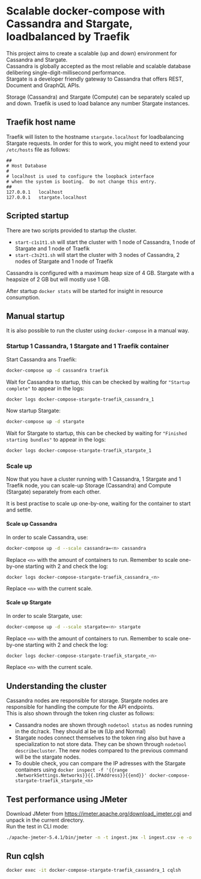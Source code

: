# Scalable docker-compose with Cassandra and Stargate, loadbalanced by Traefik
This project aims to create a scalable (up and down) environment for Cassandra and Stargate.  
Cassandra is globally accepted as the most reliable and scalable database delibering single-digit-millisecond performance.  
Stargate is a developer friendly gateway to Cassandra that offers REST, Document and GraphQL APIs.

Storage (Cassandra) and Stargate (Compute) can be separately scaled up and down. Traefik is used to load balance any number Stargate instances.

## Traefik host name
Traefik will listen to the hostname `stargate.localhost` for loadbalancing Stargate requests. In order for this to work, you might need to extend your `/etc/hosts` file as follows:
```
##
# Host Database
#
# localhost is used to configure the loopback interface
# when the system is booting.  Do not change this entry.
##
127.0.0.1	localhost
127.0.0.1	stargate.localhost
```

## Scripted startup
There are two scripts provided to startup the cluster.
- `start-c1s1t1.sh` will start the cluster with 1 node of Cassandra, 1 node of Stargate and 1 node of Traefik
- `start-c3s2t1.sh` will start the cluster with 3 nodes of Cassandra, 2 nodes of Stargate and 1 node of Traefik

Cassandra is configured with a maximum heap size of 4 GB. Stargate with a heapsize of 2 GB but will mostly use 1 GB.

After startup `docker stats` will be started for insight in resource consumption.

## Manual startup
It is also possible to run the cluster using `docker-compose` in a manual way.

### Startup 1 Cassandra, 1 Stargate and 1 Traefik container
Start Cassandra ans Traefik:
```sh
docker-compose up -d cassandra traefik
```
Wait for Cassandra to startup, this can be checked by waiting for `"Startup complete"` to appear in the logs:
```sh
docker logs docker-compose-stargate-traefik_cassandra_1
```
Now startup Stargate:
```sh
docker-compose up -d stargate
```
Wait for Stargate to startup, this can be checked by waiting for `"Finished starting bundles"` to appear in the logs:
```sh
docker logs docker-compose-stargate-traefik_stargate_1
```

### Scale up 
Now that you have a cluster running with 1 Cassandra, 1 Stargate and 1 Traefik node, you can scale-up Storage (Cassandra) and Compute (Stargate) separately from each other.

It is best practise to scale up one-by-one, waiting for the container to start and settle.

#### Scale up Cassandra
In order to scale Cassandra, use:
```sh
docker-compose up -d --scale cassandra=<n> cassandra
```
Replace `<n>` with the amount of containers to run. Remember to scale one-by-one starting with 2 and check the log:
```sh
docker logs docker-compose-stargate-traefik_cassandra_<n>
```
Replace `<n>` with the current scale.

#### Scale up Stargate
In order to scale Stargate, use:
```sh
docker-compose up -d --scale stargate=<n> stargate
```
Replace `<n>` with the amount of containers to run. Remember to scale one-by-one starting with 2 and check the log:
```sh
docker logs docker-compose-stargate-traefik_stargate_<n>
```
Replace `<n>` with the current scale.

## Understanding the cluster
Cassandra nodes are responsible for storage. Stargate nodes are responsible for handling the compute for the API endpoints.  
This is also shown through the token ring cluster as follows:
- Cassandra nodes are shown through `nodetool status` as nodes running in the dc/rack. They should al be `UN` (Up and Normal)
- Stargate nodes connect themselves to the token ring also but have a specialization to not store data. They can be shown through `nodetool describecluster`. The new nodes compared to the previous command will be the stargate nodes.
- To double check, you can compare the IP adresses with the Stargate containers using `docker inspect -f '{{range .NetworkSettings.Networks}}{{.IPAddress}}{{end}}' docker-compose-stargate-traefik_stargate_<n>`

## Test performance using JMeter
Download JMeter from https://jmeter.apache.org/download_jmeter.cgi and unpack in the current directory.  
Run the test in CLI mode:
```sh
./apache-jmeter-5.4.1/bin/jmeter -n -t ingest.jmx -l ingest.csv -e -o ./results
```

## Run cqlsh
```sh
docker exec -it docker-compose-stargate-traefik_cassandra_1 cqlsh
```
